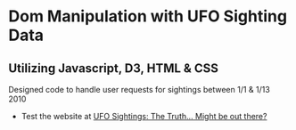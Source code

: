 # Dom Manipulation with UFO Sighting Data
## Utilizing Javascript, D3, HTML & CSS

Designed code to handle user requests for sightings between 1/1 & 1/13 2010
* Test the website at [UFO Sightings: The Truth... Might be out there?](https://jjjjjeb.github.io/Javascript_ufos/)